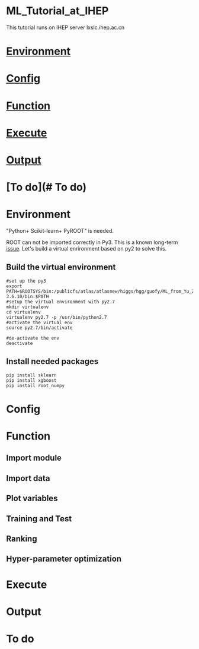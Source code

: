 # ML_Tutorial_at_IHEP
This tutorial runs on IHEP server lxslc.ihep.ac.cn

# [Environment](#Environment)
# [Config](#Config)
# [Function](#Function)
# [Execute](#Execute)
# [Output](#Output)
# [To do](# To do)
# Environment
"Python+ Scikit-learn+ PyROOT" is needed.

ROOT can not be imported correctly in Py3. This is a known long-term [issue](https://root-forum.cern.ch/t/pyroot-import-error-pyinit-libpyroot/16263/8). Let's build a virtual enrironment based on py2 to solve this.

## Build the virtual environment
```shell
#set up the py3
export PATH=$ROOTSYS/bin:/publicfs/atlas/atlasnew/higgs/hgg/guofy/ML_from_Yu_Zhang/Python-3.6.10/bin:$PATH
#setup the virtual environment with py2.7
mkdir virtualenv
cd virtualenv
virtualenv py2.7 -p /usr/bin/python2.7
#activate the virtual env
source py2.7/bin/activate
```
```shell
#de-activate the env
deactivate

```

## Install needed packages
```shell
pip install sklearn
pip install xgboost
pip install root_numpy
```

# Config

# Function

## Import module
## Import data
## Plot variables
## Training and Test
## Ranking
## Hyper-parameter optimization

# Execute

# Output
# To do
